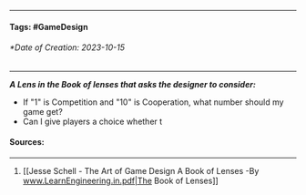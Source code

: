 __________________________________________________________________________
#### **Tags:** #GameDesign 
###### *Date of Creation: 2023-10-15
__________________________________________________________________________

***A Lens in the Book of lenses that asks the designer to consider:***
- If "1" is Competition and "10" is Cooperation, what number should my game get?
- Can I give players a choice whether t
#### Sources:
__________________________________________________________________________
1. [[Jesse Schell - The Art of Game Design A Book of Lenses -By www.LearnEngineering.in.pdf|The Book of Lenses]]